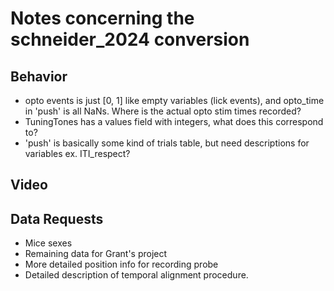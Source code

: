 # Notes concerning the schneider_2024 conversion

## Behavior
- opto events is just [0, 1] like empty variables (lick events), and opto_time in 'push' is all NaNs.  Where is the actual opto stim times recorded?
- TuningTones has a values field with integers, what does this correspond to?
- 'push' is basically some kind of trials table, but need descriptions for variables ex. ITI_respect?

## Video

## Data Requests
- Mice sexes
- Remaining data for Grant's project
- More detailed position info for recording probe
- Detailed description of temporal alignment procedure.
